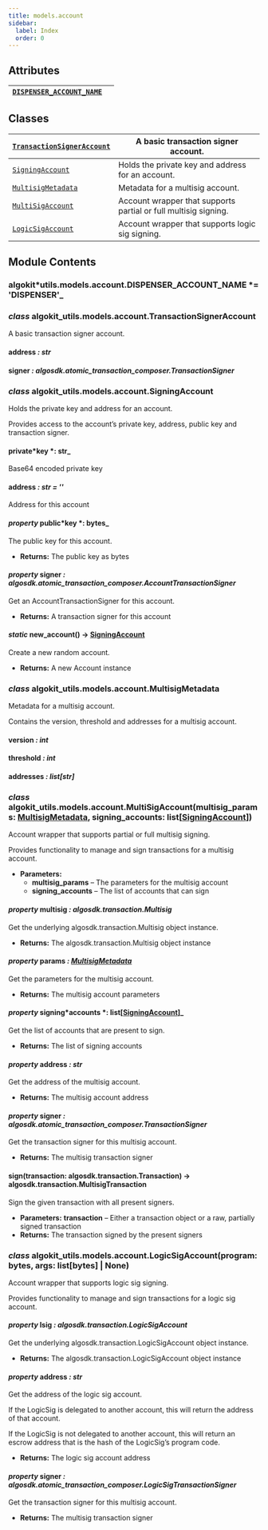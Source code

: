 ```yaml
---
title: models.account
sidebar:
  label: Index
  order: 0
---
```


## Attributes

| [`DISPENSER_ACCOUNT_NAME`](#algokit_utils.models.account.DISPENSER_ACCOUNT_NAME) |     |
| -------------------------------------------------------------------------------- | --- |

## Classes

| [`TransactionSignerAccount`](#algokit_utils.models.account.TransactionSignerAccount) | A basic transaction signer account.                             |
| ------------------------------------------------------------------------------------ | --------------------------------------------------------------- |
| [`SigningAccount`](#algokit_utils.models.account.SigningAccount)                     | Holds the private key and address for an account.               |
| [`MultisigMetadata`](#algokit_utils.models.account.MultisigMetadata)                 | Metadata for a multisig account.                                |
| [`MultiSigAccount`](#algokit_utils.models.account.MultiSigAccount)                   | Account wrapper that supports partial or full multisig signing. |
| [`LogicSigAccount`](#algokit_utils.models.account.LogicSigAccount)                   | Account wrapper that supports logic sig signing.                |

## Module Contents

### algokit*utils.models.account.DISPENSER_ACCOUNT_NAME *= 'DISPENSER'\_

### _class_ algokit_utils.models.account.TransactionSignerAccount

A basic transaction signer account.

#### address _: str_

#### signer _: algosdk.atomic_transaction_composer.TransactionSigner_

### _class_ algokit_utils.models.account.SigningAccount

Holds the private key and address for an account.

Provides access to the account’s private key, address, public key and transaction signer.

#### private*key *: str\_

Base64 encoded private key

#### address _: str_ _= ''_

Address for this account

#### _property_ public*key *: bytes\_

The public key for this account.

- **Returns:**
  The public key as bytes

#### _property_ signer _: algosdk.atomic_transaction_composer.AccountTransactionSigner_

Get an AccountTransactionSigner for this account.

- **Returns:**
  A transaction signer for this account

#### _static_ new_account() → [SigningAccount](#algokit_utils.models.account.SigningAccount)

Create a new random account.

- **Returns:**
  A new Account instance

### _class_ algokit_utils.models.account.MultisigMetadata

Metadata for a multisig account.

Contains the version, threshold and addresses for a multisig account.

#### version _: int_

#### threshold _: int_

#### addresses _: list[str]_

### _class_ algokit_utils.models.account.MultiSigAccount(multisig_params: [MultisigMetadata](#algokit_utils.models.account.MultisigMetadata), signing_accounts: list[[SigningAccount](#algokit_utils.models.account.SigningAccount)])

Account wrapper that supports partial or full multisig signing.

Provides functionality to manage and sign transactions for a multisig account.

- **Parameters:**
  - **multisig_params** – The parameters for the multisig account
  - **signing_accounts** – The list of accounts that can sign

#### _property_ multisig _: algosdk.transaction.Multisig_

Get the underlying algosdk.transaction.Multisig object instance.

- **Returns:**
  The algosdk.transaction.Multisig object instance

#### _property_ params _: [MultisigMetadata](#algokit_utils.models.account.MultisigMetadata)_

Get the parameters for the multisig account.

- **Returns:**
  The multisig account parameters

#### _property_ signing*accounts *: list[[SigningAccount](#algokit_utils.models.account.SigningAccount)]\_

Get the list of accounts that are present to sign.

- **Returns:**
  The list of signing accounts

#### _property_ address _: str_

Get the address of the multisig account.

- **Returns:**
  The multisig account address

#### _property_ signer _: algosdk.atomic_transaction_composer.TransactionSigner_

Get the transaction signer for this multisig account.

- **Returns:**
  The multisig transaction signer

#### sign(transaction: algosdk.transaction.Transaction) → algosdk.transaction.MultisigTransaction

Sign the given transaction with all present signers.

- **Parameters:**
  **transaction** – Either a transaction object or a raw, partially signed transaction
- **Returns:**
  The transaction signed by the present signers

### _class_ algokit_utils.models.account.LogicSigAccount(program: bytes, args: list[bytes] | None)

Account wrapper that supports logic sig signing.

Provides functionality to manage and sign transactions for a logic sig account.

#### _property_ lsig _: algosdk.transaction.LogicSigAccount_

Get the underlying algosdk.transaction.LogicSigAccount object instance.

- **Returns:**
  The algosdk.transaction.LogicSigAccount object instance

#### _property_ address _: str_

Get the address of the logic sig account.

If the LogicSig is delegated to another account, this will return the address of that account.

If the LogicSig is not delegated to another account, this will return an escrow address that is the hash of
the LogicSig’s program code.

- **Returns:**
  The logic sig account address

#### _property_ signer _: algosdk.atomic_transaction_composer.LogicSigTransactionSigner_

Get the transaction signer for this multisig account.

- **Returns:**
  The multisig transaction signer
